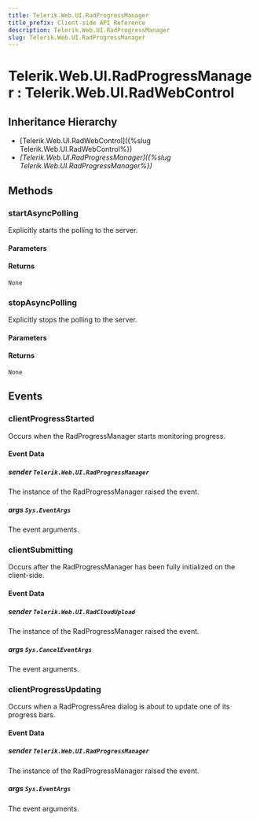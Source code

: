 ```yaml
---
title: Telerik.Web.UI.RadProgressManager
title_prefix: Client-side API Reference
description: Telerik.Web.UI.RadProgressManager
slug: Telerik.Web.UI.RadProgressManager
---
```


# Telerik.Web.UI.RadProgressManager  : Telerik.Web.UI.RadWebControl

## Inheritance Hierarchy

* [Telerik.Web.UI.RadWebControl]({%slug Telerik.Web.UI.RadWebControl%})
* *[Telerik.Web.UI.RadProgressManager]({%slug Telerik.Web.UI.RadProgressManager%})*


## Methods

###  startAsyncPolling

Explicitly starts the polling to the server.

#### Parameters

#### Returns

`None` 

### stopAsyncPolling

Explicitly stops the polling to the server.

#### Parameters

#### Returns

`None`


## Events

### clientProgressStarted 

Occurs when the RadProgressManager starts monitoring progress. 

#### Event Data

##### sender `Telerik.Web.UI.RadProgressManager`

The instance of the RadProgressManager raised the event.

##### args `Sys.EventArgs`

The event arguments.  

### clientSubmitting

Occurs after the RadProgressManager has been fully initialized on the client-side.

#### Event Data

##### sender `Telerik.Web.UI.RadCloudUpload`

The instance of the RadProgressManager raised the event.

##### args `Sys.CancelEventArgs`

The event arguments.  
### clientProgressUpdating

Occurs when a RadProgressArea dialog is about to update one of its progress bars.

#### Event Data

##### sender `Telerik.Web.UI.RadProgressManager`

The instance of the RadProgressManager raised the event.

##### args `Sys.EventArgs`

The event arguments.  


